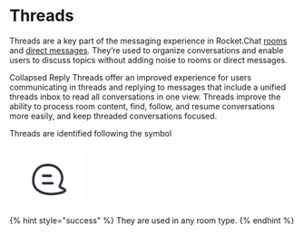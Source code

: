 # Threads

Threads are a key part of the messaging experience in Rocket.Chat [rooms](../) and [direct messages](../direct-messages/). They’re used to organize conversations and enable users to discuss topics without adding noise to rooms or direct messages.

Collapsed Reply Threads offer an improved experience for users communicating in threads and replying to messages that include a unified threads inbox to read all conversations in one view. Threads improve the ability to process room content, find, follow, and resume conversations more easily, and keep threaded conversations focused.

Threads are identified following the symbol

![](<../../../../.gitbook/assets/image (640) (1) (1) (1).png>)

{% hint style="success" %}
They are used in any room type.
{% endhint %}
